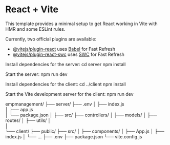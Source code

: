 # React + Vite

This template provides a minimal setup to get React working in Vite with HMR and some ESLint rules.

Currently, two official plugins are available:

- [@vitejs/plugin-react](https://github.com/vitejs/vite-plugin-react/blob/main/packages/plugin-react/README.md) uses [Babel](https://babeljs.io/) for Fast Refresh
- [@vitejs/plugin-react-swc](https://github.com/vitejs/vite-plugin-react-swc) uses [SWC](https://swc.rs/) for Fast Refresh

Install dependencies for the server:
cd server
npm install

Start the server:
npm run dev


Install dependencies for the client:
cd ../client
npm install

Start the Vite development server for the client:
npm run dev


empmanagement/
├── server/
    ├── .env
│   ├── index.js  
│   ├── app.js  
│   └── package.json
│   ├── src/ 
          ├── controllers/
│         ├── models/
│         ├── routes/
│         ├── utils/
│  
│  
└── client/
    ├── public/
    ├── src/
    │   ├── components/
    │   ├── App.js
    │   ├── index.js
    │   └── ...
    ├── .env
    ├── package.json
    └── vite.config.js
